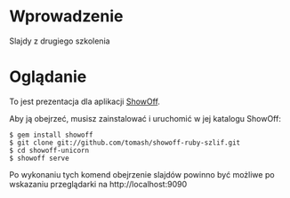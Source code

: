# Wprowadzenie

Slajdy z drugiego szkolenia

# Oglądanie

To jest prezentacja dla aplikacji [ShowOff](http://github.com/schacon/showoff).

Aby ją obejrzeć, musisz zainstalować i uruchomić w jej katalogu ShowOff: 

    $ gem install showoff
    $ git clone git://github.com/tomash/showoff-ruby-szlif.git
    $ cd showoff-unicorn
    $ showoff serve

Po wykonaniu tych komend obejrzenie slajdów powinno być możliwe po wskazaniu przeglądarki na http://localhost:9090
